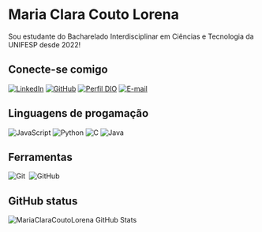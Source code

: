 # Maria Clara Couto Lorena

Sou estudante do Bacharelado Interdisciplinar em Ciências e Tecnologia da UNIFESP desde 2022!

## Conecte-se comigo
[![LinkedIn](https://img.shields.io/badge/LinkedIn-000?style=for-the-badge&logo=linkedin&logoColor=0E76A8)](https://www.linkedin.com/in/maria-clara-couto-lorena-b3062b1ab/)
[![GitHub](https://img.shields.io/badge/GitHub-0077B5?style=for-the-badge&logo=github&logoColor=white)](https://github.com/MariaClaraCoutoLorena)
[![Perfil DIO](https://img.shields.io/badge/-Meu%20Perfil%20na%20DIO-30A3DC?style=for-the-badge)](https://www.dio.me/users/clara_couto)
[![E-mail](https://img.shields.io/badge/-Email-000?style=for-the-badge&logo=microsoft-outlook&logoColor=E94D5F)](mailto:mariaclaracoutolorena@gmail.com)

## Linguagens de progamação
![JavaScript](https://img.shields.io/badge/JavaScript-000?style=for-the-badge&logo=javascript)
![Python](https://img.shields.io/badge/Python-000?style=for-the-badge&logo=python)
![C](https://img.shields.io/badge/C-000?style=for-the-badge&logo=c)
![Java](https://img.shields.io/badge/Java-000?style=for-the-badge&logo=java)

## Ferramentas
![Git](https://img.shields.io/badge/-Git-0D1117?style=for-the-badge&logo=git&labelColor=0D1117)&nbsp;
![GitHub](https://img.shields.io/badge/-GitHub-0D1117?style=for-the-badge&logo=github&labelColor=0D1117)&nbsp;

## GitHub status
![MariaClaraCoutoLorena GitHub Stats](https://github-readme-stats.vercel.app/api?username=MariaClaraCoutoLorena&theme=transparent&bg_color=000&border_color=30A3DC&show_icons=true&icon_color=30A3DC&title_color=O94D8F&text_color=FFA)